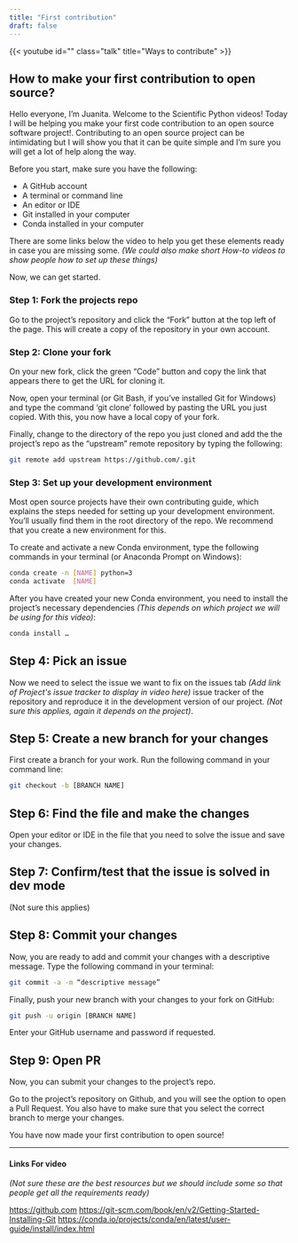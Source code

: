 ```yaml
---
title: "First contribution"
draft: false
---
```


<!--
# 1.4 First contribution


## Topic:
Steps to do your first contribution to open source.

## Outline: 
- Fork the repo
- Clone your fork
- Set up development environment
- Pick an issue
- Create a new branch
- Find the file and make the changes
- Confirm the issue is solved 
- Commit changes
- Open PR

*(The information above goes in the description of the YouTube video but it is not part of the script. Script starts below)*

-------------------------------------------------------------------------------
-->

{{< youtube id="" class="talk" title="Ways to contribute" >}}

## How to make your first contribution to open source?

Hello everyone, I’m Juanita. Welcome to the Scientific Python videos! Today I will be helping you make your first code contribution to an open source software project!. Contributing to an open source project can be intimidating but I will show you that it can be quite simple and I’m sure you will get a lot of help along the way.

Before you start, make sure you have the following:

- A GitHub account
- A terminal or command line
- An editor or IDE
- Git installed in your computer
- Conda installed in your computer

There are some links below the video to help you get these elements ready in case you are missing some. *(We could also make short How-to videos to show people how to set up these things)*

Now, we can get started. 

### Step 1: Fork the projects repo

Go to the project’s repository and click the “Fork” button at the top left of the page. This will create a copy of the repository in your own account. 

### Step 2: Clone your fork

On your new fork, click the green “Code” button and copy the link that appears there to get the URL for cloning it.

Now, open your terminal (or Git Bash, if you’ve installed Git for Windows) and type the command ‘git clone’ followed by pasting the URL you just copied. With this, you now have a local copy of your fork.

Finally, change to the directory of the repo you just cloned and add the the project’s repo as the “upstream” remote repository by typing the following:

```bash
git remote add upstream https://github.com/.git
```

### Step 3: Set up your development environment

Most open source projects have their own contributing guide, which explains the steps needed for setting up your development environment. You’ll usually find them in the root directory of the repo. 
We recommend that you create a new environment for this.

To create and activate a new Conda environment, type the following commands in your terminal (or Anaconda Prompt on Windows):

```bash
conda create -n [NAME] python=3
conda activate  [NAME]
```

After you have created your new Conda environment, you need to install the project’s necessary dependencies *(This depends on which project we will be using for this video)*:

```bash
conda install …
```

## Step 4: Pick an issue

Now we need to select the issue we want to fix on the issues tab *(Add link of Project's issue tracker to display in video here)* issue tracker of the repository and reproduce it in the development version of our project. *(Not sure this applies, again it depends on the project)*.

## Step 5: Create a new branch for your changes

First create a branch for your work. Run the following command in your command line:

```bash
git checkout -b [BRANCH NAME]
```

## Step 6: Find the file and make the changes

Open your editor or IDE in the file that you need to solve the issue and save your changes. 

## Step 7: Confirm/test that the issue is solved in dev mode

(Not sure this applies)

## Step 8: Commit your changes

Now, you are ready to add and commit your changes with a descriptive message. Type the following command in your terminal:

```bash
git commit -a -m “descriptive message”
```

Finally, push your new branch with your changes to your fork on GitHub:
 
```bash
git push -u origin [BRANCH NAME]
```

Enter your GitHub username and password if requested.

## Step 9: Open PR

Now, you can submit your changes to the project’s repo. 

Go to the project’s repository on Github, and you will see the option to open a Pull Request.  You also have to make sure that you select the correct branch to merge your changes. 

You have now made your first contribution to open source! 

-------------------------------------------------------------------------------

#### Links For video
*(Not sure these are the best resources but we should include some so that people get all the requirements ready)*

https://github.com
https://git-scm.com/book/en/v2/Getting-Started-Installing-Git
https://conda.io/projects/conda/en/latest/user-guide/install/index.html


